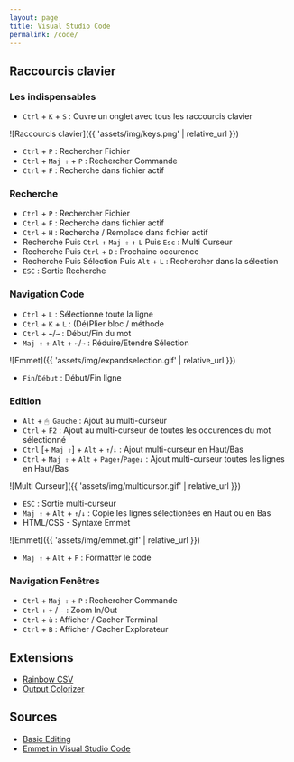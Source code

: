 ```yaml
---
layout: page
title: Visual Studio Code
permalink: /code/
---
```


## Raccourcis clavier

### Les indispensables

- `Ctrl` + `K` + `S` : Ouvre un onglet avec tous les raccourcis clavier

![Raccourcis clavier]({{ 'assets/img/keys.png' | relative_url }})

- `Ctrl` + `P` : Rechercher Fichier
- `Ctrl` + `Maj ⇧` + `P` : Rechercher Commande
- `Ctrl` + `F` : Recherche dans fichier actif

### Recherche

- `Ctrl` + `P` : Rechercher Fichier
- `Ctrl` + `F` : Recherche dans fichier actif
- `Ctrl` + `H` : Recherche / Remplace dans fichier actif
- Recherche Puis `Ctrl` + `Maj ⇧` + `L` Puis `Esc` : Multi Curseur
- Recherche Puis `Ctrl` + `D` : Prochaine occurence
- Recherche Puis Sélection Puis `Alt` + `L` : Rechercher dans la sélection
- `ESC` : Sortie Recherche

### Navigation Code

- `Ctrl` + `L` : Sélectionne toute la ligne
- `Ctrl` + `K` + `L` : (Dé)Plier bloc / méthode
- `Ctrl` + `←`/`→` : Début/Fin du mot
- `Maj ⇧` + `Alt` + `←`/`→` : Réduire/Etendre Sélection

![Emmet]({{ 'assets/img/expandselection.gif' | relative_url }})

- `Fin`/`Début` : Début/Fin ligne

### Edition

- `Alt` + `🖱 Gauche` : Ajout au multi-curseur
- `Ctrl` + `F2` : Ajout au multi-curseur de toutes les occurences du mot sélectionné
- `Ctrl` [+ `Maj ⇧`] + `Alt` + `↑`/`↓` : Ajout multi-curseur en Haut/Bas
- `Ctrl` + `Maj ⇧` + `Alt` + `Page↑`/`Page↓` : Ajout multi-curseur toutes les lignes en Haut/Bas

![Multi Curseur]({{ 'assets/img/multicursor.gif' | relative_url }})

- `ESC` : Sortie multi-curseur
- `Maj ⇧` + `Alt` + `↑`/`↓` : Copie les lignes sélectionées en Haut ou en Bas
- HTML/CSS - Syntaxe Emmet

![Emmet]({{ 'assets/img/emmet.gif' | relative_url }})

- `Maj ⇧` + `Alt` + `F` : Formatter le code

### Navigation Fenêtres

- `Ctrl` + `Maj ⇧` + `P` : Rechercher Commande
- `Ctrl` + `+` / `-` : Zoom In/Out
- `Ctrl` + `ù` : Afficher / Cacher Terminal
- `Ctrl` + `B` : Afficher / Cacher Explorateur

## Extensions

- [Rainbow CSV](https://marketplace.visualstudio.com/items?itemName=mechatroner.rainbow-csv)
- [Output Colorizer](https://marketplace.visualstudio.com/items?itemName=IBM.output-colorizer)

## Sources

- [Basic Editing](https://code.visualstudio.com/docs/editor/codebasics)
- [Emmet in Visual Studio Code](https://code.visualstudio.com/docs/editor/emmet)
